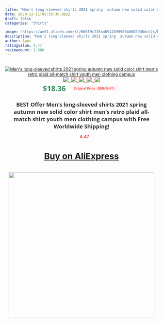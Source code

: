 ```yaml
---
title: "Men's long-sleeved shirts 2021 spring  autumn new solid color shirt men's retro plaid all-match shirt youth men clothing campus"
date: 2020-12-11T08:50:36.892Z
draft: false
categories: "Shirts"

image: "https://ae01.alicdn.com/kf/H06f9c235b469428999694d0829d8dce2s/Men-s-long-sleeved-shirts-2021-spring-autumn-new-solid-color-shirt-men-s-retro-plaid.jpg"
description: "Men's long-sleeved shirts 2021 spring  autumn new solid color shirt men's retro plaid all-match shirt youth men clothing campus"
author: Agus
ratingvalue: 4.47
reviewcount: 1.888
---
```

<br>
<div style="text-align: center;">
<a href="https://s.click.aliexpress.com/e/_9zSYsH" target="_blank" rel="nofollow noopener noreferrer"><img alt="Men's long-sleeved shirts 2021 spring  autumn new solid color shirt men's retro plaid all-match shirt youth men clothing campus" class="magnifier-image" src="https://ae01.alicdn.com/kf/H06f9c235b469428999694d0829d8dce2s/Men-s-long-sleeved-shirts-2021-spring-autumn-new-solid-color-shirt-men-s-retro-plaid.jpg_640x640.jpg">
<br>
<img style="border:1px solid salmon" src="https://ae01.alicdn.com/kf/H06f9c235b469428999694d0829d8dce2s/Men-s-long-sleeved-shirts-2021-spring-autumn-new-solid-color-shirt-men-s-retro-plaid.jpg_120x120.jpg">&nbsp;&nbsp;<img style="border:1px solid salmon" src="https://ae01.alicdn.com/kf/H69dd8943ce19428c9a72f918278c1317X/Men-s-long-sleeved-shirts-2021-spring-autumn-new-solid-color-shirt-men-s-retro-plaid.jpg_120x120.jpg">&nbsp;&nbsp;<img style="border:1px solid salmon" src="https://ae01.alicdn.com/kf/H56485611bac1486e859a9d6420368fd9u/Men-s-long-sleeved-shirts-2021-spring-autumn-new-solid-color-shirt-men-s-retro-plaid.jpg_120x120.jpg">&nbsp;&nbsp;<img style="border:1px solid salmon" src="https://ae01.alicdn.com/kf/Hdace436abc90404f992e05a7bda7841bq/Men-s-long-sleeved-shirts-2021-spring-autumn-new-solid-color-shirt-men-s-retro-plaid.jpg_120x120.jpg">&nbsp;&nbsp;<img style="border:1px solid salmon" src="https://ae01.alicdn.com/kf/H4cf050951fb640eba5dbf44cdc240252r/Men-s-long-sleeved-shirts-2021-spring-autumn-new-solid-color-shirt-men-s-retro-plaid.jpg_120x120.jpg"></a></div><br0>
<div style="text-align: center;"><span style="background-color: white; border: 0px; box-sizing: border-box; color: seagreen; display: inline-block; font-family: &quot;open sans&quot; , &quot;arial&quot; , &quot;helvetica&quot; , sans-serif , &quot;heiti&quot;; font-size: 24px; font-stretch: inherit; font-weight: 700; line-height: inherit; margin: 0px 10px 0px 0px; padding: 0px; vertical-align: middle;">$18.36 </span>
<span style="background: rgb(255 , 241 , 241); border-radius: 3px; border: 0px; box-sizing: border-box; color: #ff4747; display: inline-block; font-family: inherit; font-size: 12px; font-stretch: inherit; font-style: inherit; font-variant: inherit; font-weight: 600; line-height: inherit; margin: 0px; padding: 2px 5px; transform: scale(0.9); vertical-align: middle;">Original Price : <b style="text-decoration: line-through;">$20.18 </b> 9%&nbsp;&nbsp;</span></div>
<h1 style="color: #333333; display: inline-block; font-family: &quot;open sans&quot; , &quot;arial&quot; , &quot;helvetica&quot; , sans-serif , &quot;heiti&quot;; font-size: 18px; font-stretch: inherit; font-weight: 700; text-align: center;">BEST Offer Men's long-sleeved shirts 2021 spring  autumn new solid color shirt men's retro plaid all-match shirt youth men clothing campus with Free Worldwide Shipping!</h1>
<div style="color: #ff4747; text-align: center;">
<img src="https://4.bp.blogspot.com/-M0ZcTcb-5uY/XleCXlxnR4I/AAAAAAAAAEc/OrjgMkXV1oMQFaCRZj5HQwOCBcu3w1FegCPcBGAYYCw/s1600/star.png" style="height: 15px;">&nbsp;<b>4.47</b></div>
<div class="button_cont" align="center"><a class="buynow_a" href="https://s.click.aliexpress.com/e/_9zSYsH" target="_blank" rel="nofollow noopener noreferrer"><H1>Buy on AliExpress</H1></a></div><br>
<div class="separator" style="clear: both; text-align: center;">
<img src="https://lh3.googleusercontent.com/-pTy5HemUv9M/XlePHvY0dAI/AAAAAAAAAE4/0nX5iRUoIWY8eMW9Dpxeirr157OZliDIgCLcBGAsYHQ/s1600/badge.gif" width="480">
</div>
